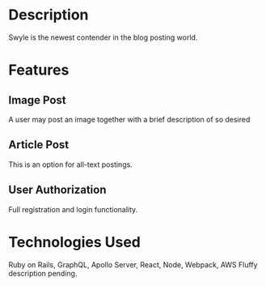 # Description

Swyle is the newest contender in the blog posting world.  

# Features

## Image Post

A user may post an image together with a brief description of so desired

## Article Post

This is an option for all-text postings.  

## User Authorization

Full registration and login functionality.

# Technologies Used

Ruby on Rails, GraphQL, Apollo Server, React, Node, Webpack, AWS
Fluffy description pending.